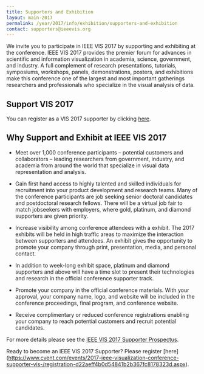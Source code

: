 ```yaml
---
title: Supporters and Exhibition
layout: main-2017
permalink: /year/2017/info/exhibition/supporters-and-exhibition
contact: supporters@ieeevis.org
---
```


We invite you to participate in IEEE VIS 2017 by supporting and exhibiting at the conference.  IEEE VIS 2017 provides the premier forum for advances in scientific and information visualization in academia, science, government, and industry. A full complement of research presentations, tutorials, symposiums, workshops, panels, demonstrations, posters, and exhibitions make this conference one of the largest and most important gatherings researchers and professionals who specialize in the visual analysis of data. 

## Support VIS 2017

You can register as a VIS 2017 supporter by clicking [here](http://www.cvent.com/events/2017-ieee-visualization-conference-supporter-vis-/registration-d22aeff4b0d54841b2b367fc8178323d.aspx).

## Why Support and Exhibit at IEEE VIS 2017

* Meet over 1,000 conference participants – potential customers and collaborators – leading researchers from government, industry, and academia from around the world that specialize in visual data representation and analysis.

* Gain first hand access to highly talented and skilled individuals for recruitment into your product development and research teams. Many of the conference participants are job seeking senior doctoral candidates and postdoctoral research fellows. There will be a virtual job fair to match jobseekers with employers, where gold, platinum, and diamond supporters are given priority.

* Increase visibility among conference attendees with a exhibit. The 2017 exhibits will be held in high traffic areas to maximize the interaction between supporters and attendees. An exhibit gives the opportunity to promote your company through print, presentation, media, and personal contact.

* In addition to week-long exhibit space, platinum and diamond supporters and above will have a time slot to present their technologies and research in the official conference supporter track.

* Promote your company in the official conference materials. With your approval, your company name, logo, and website will be included in the conference proceedings, final program, and conference website. 

* Receive complimentary or reduced conference registrations enabling your company to reach potential customers and recruit potential candidates.

For more details please see the [IEEE VIS 2017 Supporter Prospectus](vis2017_prospectus.pdf).

Ready to become an IEEE VIS 2017 Supporter? Please register [here] (https://www.cvent.com/events/2017-ieee-visualization-conference-supporter-vis-/registration-d22aeff4b0d54841b2b367fc8178323d.aspx).

